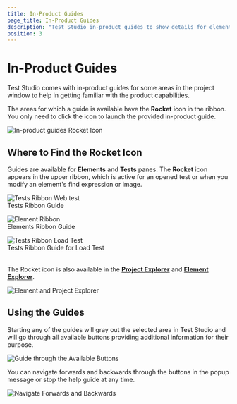 ```yaml
---
title: In-Product Guides
page_title: In-Product Guides
description: "Test Studio in-product guides to show details for elements explorer, test explorer, edit element ribbon"
position: 3
---
```

# In-Product Guides

Test Studio comes with in-product guides for some areas in the project window to help in getting familiar with the product capabilities. 

The areas for which a guide is available have the __Rocket__ icon in the ribbon. You only need to click the icon to launch the provided in-product guide.

![In-product guides Rocket Icon][1]

## Where to Find the Rocket Icon

Guides are available for __Elements__ and __Tests__ panes. The __Rocket__ icon appears in the upper ribbon, which is active for an opened test or when you modify an element's find expression or image. 

<table id=web-test style="border:none;">
<tr style="text-align: center; background-color: transparent; border:none;">
	
![Tests Ribbon Web test][2]<br> Tests Ribbon Guide</tr>
<tr style="text-align: center; background-color: transparent; border:none;">

![Element Ribbon][2a]<br>Elements Ribbon Guide</tr>
<tr style="text-align: center; background-color: transparent; border:none;">

![Tests Ribbon Load Test][2b]<br>Tests Ribbon Guide for Load Test</tr>
</table>

The Rocket icon is also available in the __[Project Explorer](/features/project-explorer/overview)__ and __[Element Explorer](/features/elements-explorer/overview)__.

![Element and Project Explorer][3]

## Using the Guides

Starting any of the guides will gray out the selected area in Test Studio and will go through all available buttons providing additional information for their purpose.

![Guide through the Available Buttons][4]

You can navigate forwards and backwards through the buttons in the popup message or stop the help guide at any time.

![Navigate Forwards and Backwards][5]

[1]: /img/automated-tests/customize-project/in-product-guides/fig1.png
[2]: /img/automated-tests/customize-project/in-product-guides/fig2.png
[2a]: /img/automated-tests/customize-project/in-product-guides/fig2a.png
[2b]: /img/automated-tests/customize-project/in-product-guides/fig2b.png
[3]: /img/automated-tests/customize-project/in-product-guides/fig3.png
[4]: /img/automated-tests/customize-project/in-product-guides/fig4.png
[5]: /img/automated-tests/customize-project/in-product-guides/fig5.png